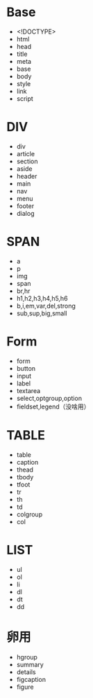 # Base

* <\!DOCTYPE>
* html
* head
* title
* meta
* base
* body
* style
* link
* script

# DIV

* div
* article
* section
* aside
* header
* main
* nav
* menu
* footer
* dialog

# SPAN

* a
* p
* img
* span
* br,hr
* h1,h2,h3,h4,h5,h6
* b,i,em,var,del,strong
* sub,sup,big,small

# Form

* form
* button
* input
* label
* textarea
* select,optgroup,option
* fieldset,legend（没啥用）

# TABLE

* table
* caption
* thead
* tbody
* tfoot
* tr
* th
* td
* colgroup
* col

# LIST

* ul
* ol
* li
* dl
* dt
* dd

# 卵用

* hgroup
* summary
* details
* figcaption
* figure